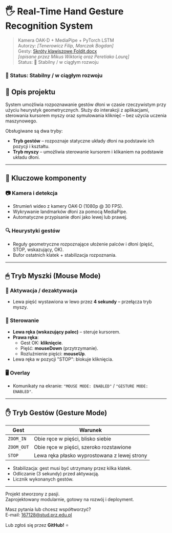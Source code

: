 






# 🖐 Real-Time Hand Gesture Recognition System
> Kamera OAK-D + MediaPipe + PyTorch LSTM  
> Autorzy: *[Tenerowicz Filip, Marczak Bogdan]*  
> Gesty: [Skróty klawiszowe Foldit.docx](Skr%F3ty%20klawiszowe%20Foldit.docx)  
> *[opisane przez Mikus Wiktorię oraz Peretiako Laurę]*  
> Status: 🚀 Stabilny / w ciągłym rozwoju

### 🚀 Status: Stabilny / w ciągłym rozwoju

## 🧠 Opis projektu

System umożliwia rozpoznawanie gestów dłoni w czasie rzeczywistym przy użyciu heurystyk geometrycznych. Służy do interakcji z aplikacjami, sterowania kursorem myszy oraz symulowania kliknięć – bez użycia uczenia maszynowego.

Obsługiwane są dwa tryby:

- **Tryb gestów** – rozpoznaje statyczne układy dłoni na podstawie ich pozycji i kształtu.
- **Tryb myszy** – umożliwia sterowanie kursorem i klikaniem na podstawie układu dłoni.

---

## 📌 Kluczowe komponenty

### 📷 Kamera i detekcja
- Strumień wideo z kamery OAK-D (1080p @ 30 FPS).
- Wykrywanie landmarków dłoni za pomocą MediaPipe.
- Automatyczne przypisanie dłoni jako lewej lub prawej.

### 🔍 Heurystyki gestów
- Reguły geometryczne rozpoznające ułożenie palców i dłoni (pięść, STOP, wskazujący, OK).
- Bufor ostatnich klatek + stabilizacja rozpoznania.

---

## 🖱 Tryb Myszki (Mouse Mode)

### 🔄 Aktywacja / dezaktywacja
- Lewa pięść wystawiona w lewo przez **4 sekundy** – przełącza tryb myszy.

### 🎯 Sterowanie
- **Lewa ręka (wskazujący palec)** – steruje kursorem.
- **Prawa ręka**:
  - Gest OK: **kliknięcie**.
  - Pięść: **mouseDown** (przytrzymanie).
  - Rozluźnienie pięści: **mouseUp**.
- Lewa ręka w pozycji "STOP": blokuje kliknięcia.

### 🖥 Overlay
- Komunikaty na ekranie: `"MOUSE MODE: ENABLED"` / `"GESTURE MODE: ENABLED"`.

---

## ✋ Tryb Gestów (Gesture Mode)

| Gest        | Warunek                                 |
|-------------|------------------------------------------|
| `ZOOM_IN`   | Obie ręce w pięści, blisko siebie        |
| `ZOOM_OUT`  | Obie ręce w pięści, szeroko rozstawione  |
| `STOP`      | Lewa ręka płasko wyprostowana z lewej strony |

- Stabilizacja: gest musi być utrzymany przez kilka klatek.
- Odliczanie (3 sekundy) przed aktywacją.
- Licznik wykonanych gestów.

---

Projekt stworzony z pasji.  
Zaprojektowany modularnie, gotowy na rozwój i deployment.



Masz pytania lub chcesz współtworzyć?  
E-mail: [167128@stud.prz.edu.pl](mailto:167128@stud.prz.edu.pl)

Lub zgłoś się przez **GitHub!** ⭐


